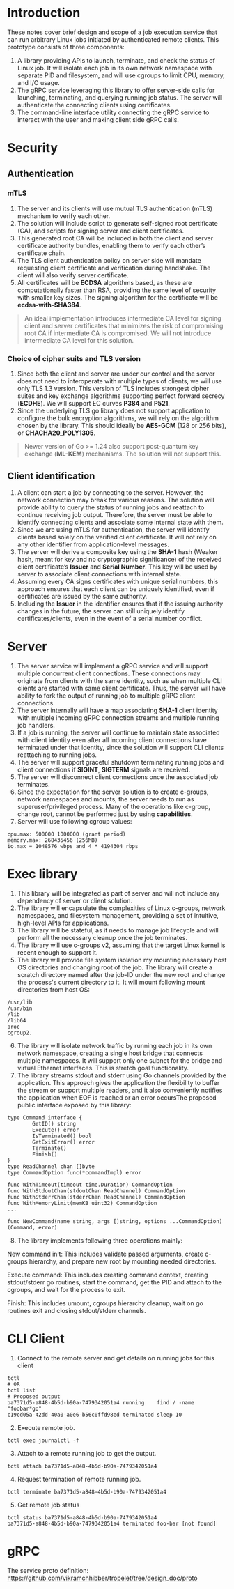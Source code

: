 # Introduction
These notes cover brief design and scope of a job execution service that can run arbitrary Linux jobs initiated by authenticated remote clients.
This prototype consists of three components:
1.	A library providing APIs to launch, terminate, and check the status of Linux job. It will isolate each job in its own network namespace with separate PID and filesystem, and will use cgroups to limit CPU, memory, and I/O usage.
2.	The gRPC service leveraging this library to offer server-side calls for launching, terminating, and querying running job status. The server will authenticate the connecting clients using certificates.
3.	The command-line interface utility connecting the gRPC service to interact with the user and making client side gRPC calls.

# Security
## Authentication
### mTLS
1. The server and its clients will use mutual TLS authentication (mTLS) mechanism to verify each other. 
2. The solution will include script to generate self-signed root certificate (CA), and scripts for signing server and client certificates.
3. This generated root CA will be included in both the client and server certificate authority bundles, enabling them to verify each other’s certificate chain.
4. The TLS client authentication policy on server side will mandate requesting client certificate and verification during handshake. The client will also verify server certificate.
5. All certificates will be **ECDSA** algorithms based, as these are computationally faster than RSA, providing the same level of security with smaller key sizes. The signing algorithm for the certificate will be **ecdsa-with-SHA384**.

>An ideal implementation introduces intermediate CA level for signing client and server certificates that minimizes the risk of compromising root CA if intermediate CA is compromised. We will not introduce intermediate CA level for this solution.

### Choice of cipher suits and TLS version
1. Since both the client and server are under our control and the server does not need to interoperate with multiple types of clients, we will use only TLS 1.3 version. This version of TLS includes strongest cipher suites and key exchange algorithms supporting perfect forward secrecy (**ECDHE**). We will support EC curves **P384** and **P521**.
2. Since the underlying TLS go library does not support application to configure the bulk encryption algorithms, we will rely on the algorithm chosen by the library. This should ideally be **AES-GCM** (128 or 256 bits), or **CHACHA20_POLY1305**.

>Newer version of Go >= 1.24 also support post-quantum key exchange (**ML-KEM**) mechanisms. The solution will not support this.

## Client identification
1. A client can start a job by connecting to the server. However, the network connection may break for various reasons. The solution will provide ability to query the status of running jobs and reattach to continue receiving job output. Therefore, the server must be able to identify connecting clients and associate some internal state with them.
2. Since we are using mTLS for authentication, the server will identify clients based solely on the verified client certificate. It will not rely on any other identifier from application-level messages.
3. The server will derive a composite key using the **SHA-1** hash (Weaker hash, meant for key and no cryptographic significance) of the received client certificate’s **Issuer** and **Serial Number**. This key will be used by server to associate client connections with internal state.
4. Assuming every CA signs certificates with unique serial numbers, this approach ensures that each client can be uniquely identified, even if certificates are issued by the same authority.
5. Including the **Issuer** in the identifier ensures that if the issuing authority changes in the future, the server can still uniquely identify certificates/clients, even in the event of a serial number conflict.


# Server
1. The server service will implement a gRPC service and will support multiple concurrent client connections. These connections may originate from clients with the same identity, such as when multiple CLI clients are started with same client certificate. Thus, the server will have ability to fork the output of running job to multiple gRPC client connections.
2. The server internally will have a map associating **SHA-1** client identity with multiple incoming gRPC connection streams and multiple running job handlers.
3. If a job is running, the server will continue to maintain state associated with client identity even after all incoming client connections have terminated under that identity, since the solution will support CLI clients reattaching to running jobs.
4. The server will support graceful shutdown terminating running jobs and client connections if **SIGINT**, **SIGTERM** signals are received.
5. The server will disconnect client connections once the associated job terminates.
6. Since the expectation for the server solution is to create c-groups, network namespaces and mounts, the server needs to run as superuser/privileged process. Many of the operations like c-group, change root, cannot be performed just by using **capabilities**.
7. Server will use following cgroup values:
```
cpu.max: 500000 1000000 (grant period)
memory.max: 268435456 (256MB)
io.max = 1048576 wbps and 4 * 4194304 rbps
```


# Exec library
1.	This library will be integrated as part of server and will not include any dependency of server or client solution.
2.	The library will encapsulate the complexities of Linux c-groups, network namespaces, and filesystem management, providing a set of intuitive, high-level APIs for applications.
3.	The library will be stateful, as it needs to manage job lifecycle and will perform all the necessary cleanup once the job terminates.
4.	The library will use c-groups v2, assuming that the target Linux kernel is recent enough to support it.
5.	The library will provide file system isolation my mounting necessary host OS directories and changing root of the job. The library will create a scratch directory named after the job-ID under the new root and change the process's current directory to it. It will mount following mount directories from host OS:
```
/usr/lib
/usr/bin
/lib
/lib64
proc
cgroup2.
```

6.	The library will isolate network traffic by running each job in its own network namespace, creating a single host bridge that connects multiple namespaces. It will support only one subnet for the bridge and virtual Ethernet interfaces. This is stretch goal functionality.
7.	The library streams stdout and stderr using Go channels provided by the application. This approach gives the application the flexibility to buffer the stream or support multiple readers, and it also conveniently notifies the application when EOF is reached or an error occursThe proposed public interface exposed by this library:
```
type Command interface {
        GetID() string
        Execute() error
        IsTerminated() bool
        GetExitError() error
        Terminate()
        Finish()
}
type ReadChannel chan []byte
type CommandOption func(*commandImpl) error

func WithTimeout(timeout time.Duration) CommandOption
func WithStdoutChan(stdoutChan ReadChannel) CommandOption
func WithStderrChan(stderrChan ReadChannel) CommandOption
func WithMemoryLimit(memKB uint32) CommandOption
...

func NewCommand(name string, args []string, options ...CommandOption) (Command, error)
```
8.	The library implements following three operations mainly:

New command init: This includes validate passed arguments, create c-groups hierarchy, and prepare new root by mounting needed directories.

Execute command: This includes creating command context, creating stdout/stderr go routines, start the command, get the PID and attach to the cgroups, and wait for the process to exit.

Finish: This includes umount, cgroups hierarchy cleanup, wait on go routines exit and closing stdout/stderr channels.


# CLI Client
1. Connect to the remote server and get details on running jobs for this client
```
tctl
# OR
tctl list
# Proposed output
ba7371d5-a848-4b5d-b90a-7479342051a4 running    find / -name "foobar*go"
c19cd05a-42dd-40a0-a0e6-b56c0ffd98ed terminated sleep 10
```
2. Execute remote job.
```
tctl exec journalctl -f
```
3. Attach to a remote running job to get the output.
```
tctl attach ba7371d5-a848-4b5d-b90a-7479342051a4
```
4. Request termination of remote running job.
```
tctl terminate ba7371d5-a848-4b5d-b90a-7479342051a4
```
5. Get remote job status
```
tctl status ba7371d5-a848-4b5d-b90a-7479342051a4
ba7371d5-a848-4b5d-b90a-7479342051a4 terminated foo-bar [not found]
```


# gRPC
The service proto definition: https://github.com/vikramchhibber/tropelet/tree/design_doc/proto
